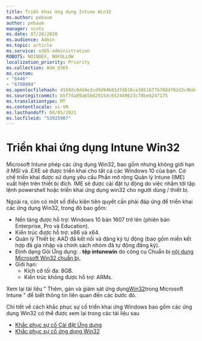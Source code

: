 ```yaml
---
title: Triển khai ứng dụng Intune Win32
ms.author: pebaum
author: pebaum
manager: scotv
ms.date: 07/28/2020
ms.audience: Admin
ms.topic: article
ms.service: o365-administration
ROBOTS: NOINDEX, NOFOLLOW
localization_priority: Priority
ms.collection: Adm_O365
ms.custom:
- "6446"
- "6700004"
ms.openlocfilehash: d169dc0dd4e3cd9d94681d7db16ce3051677b708df02d3c9bd461855daabb295
ms.sourcegitcommit: b5f7da89a650d2915dc652449623c78be6247175
ms.translationtype: MT
ms.contentlocale: vi-VN
ms.lasthandoff: 08/05/2021
ms.locfileid: "53925907"
---
```

# <a name="intune-win32-app-deployment"></a>Triển khai ứng dụng Intune Win32

Microsoft Intune phép các ứng dụng Win32, bao gồm nhưng không giới hạn ở MSI và .EXE sẽ được triển khai cho tất cả các Windows 10 của bạn. Cơ chế triển khai được sử dụng yêu cầu Phần mở rộng Quản lý Intune (IME) xuất hiện trên thiết bị đích. IME sẽ được cài đặt tự động do việc nhắm tới tập lệnh powershell hoặc triển khai ứng dụng win32 cho người dùng / thiết bị.

Ngoài ra, còn có một số điều kiện tiên quyết cần phải đáp ứng để triển khai các ứng dụng Win32, trong đó bao gồm:

- Nền tảng được hỗ trợ: Windows 10 bản 1607 trở lên (phiên bản Enterprise, Pro và Education).
- Kiến trúc được hỗ trợ: x86 và x64.
- Quản lý Thiết bị: AAD đã kết nối và đăng ký tự động (bao gồm miền kết hợp đã gia nhập và chính sách nhóm đã tự động đăng ký).
- Định dạng Gói Ứng dụng: . **tệp intunewin** do công cụ Chuẩn bị [nội dung Microsoft Win32 chuẩn bị.](https://docs.microsoft.com/mem/intune/apps/apps-win32-prepare)
- Giới hạn:
    - Kích cỡ tối đa: 8GB.
    - Kiến trúc không được hỗ trợ: ARMs.

Xem lại tài liệu " Thêm, gán và giám sát ứng dụng[Win32](https://docs.microsoft.com/mem/intune/apps/apps-win32-add)trong Microsoft Intune " để biết thông tin liên quan đến các bước đó.

Chi tiết về cách khắc phục sự cố triển khai ứng Windows bao gồm các ứng dụng Win32 có thể được xem lại trong các tài liệu sau

- [Khắc phục sự cố Cài đặt Ứng dụng](https://docs.microsoft.com/mem/intune/apps/troubleshoot-app-install)  
- [Khắc phục sự cố ứng dụng Win32](https://docs.microsoft.com/mem/intune/apps/apps-win32-troubleshoot)